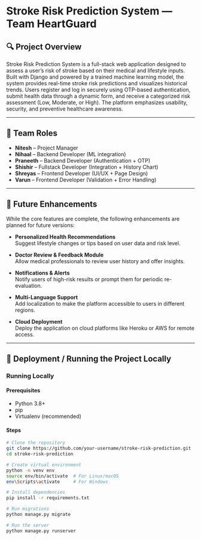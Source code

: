 # Stroke Risk Prediction System — Team HeartGuard

## 🔍 Project Overview

Stroke Risk Prediction System is a full-stack web application designed to assess a user’s risk of stroke based on their medical and lifestyle inputs. Built with Django and powered by a trained machine learning model, the system provides real-time stroke risk predictions and visualizes historical trends. Users register and log in securely using OTP-based authentication, submit health data through a dynamic form, and receive a categorized risk assessment (Low, Moderate, or High). The platform emphasizes usability, security, and preventive healthcare awareness.

---

## 👥 Team Roles

- **Nitesh** – Project Manager  
- **Nihaal** – Backend Developer (ML integration)  
- **Praneeth** – Backend Developer (Authentication + OTP)  
- **Shishir** – Fullstack Developer (Integration + History Chart)  
- **Shreyas** – Frontend Developer (UI/UX + Page Design)  
- **Varun** – Frontend Developer (Validation + Error Handling)

---

## 🔮 Future Enhancements

While the core features are complete, the following enhancements are planned for future versions:

- **Personalized Health Recommendations**  
  Suggest lifestyle changes or tips based on user data and risk level.

- **Doctor Review & Feedback Module**  
  Allow medical professionals to review user history and offer insights.

- **Notifications & Alerts**  
  Notify users of high-risk results or prompt them for periodic re-evaluation.

- **Multi-Language Support**  
  Add localization to make the platform accessible to users in different regions.

- **Cloud Deployment**  
  Deploy the application on cloud platforms like Heroku or AWS for remote access.
  
---

## 🚀 Deployment / Running the Project Locally

### Running Locally

#### Prerequisites
- Python 3.8+
- pip
- Virtualenv (recommended)

#### Steps
```bash
# Clone the repository
git clone https://github.com/your-username/stroke-risk-prediction.git
cd stroke-risk-prediction

# Create virtual environment
python -m venv env
source env/bin/activate  # For Linux/macOS
env\Scripts\activate     # For Windows

# Install dependencies
pip install -r requirements.txt

# Run migrations
python manage.py migrate

# Run the server
python manage.py runserver
